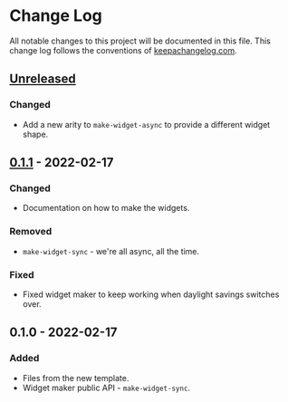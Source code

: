 # Change Log
All notable changes to this project will be documented in this file. This change log follows the conventions of [keepachangelog.com](http://keepachangelog.com/).

## [Unreleased]
### Changed
- Add a new arity to `make-widget-async` to provide a different widget shape.

## [0.1.1] - 2022-02-17
### Changed
- Documentation on how to make the widgets.

### Removed
- `make-widget-sync` - we're all async, all the time.

### Fixed
- Fixed widget maker to keep working when daylight savings switches over.

## 0.1.0 - 2022-02-17
### Added
- Files from the new template.
- Widget maker public API - `make-widget-sync`.

[Unreleased]: https://github.com/your-name/blottsbooks/compare/0.1.1...HEAD
[0.1.1]: https://github.com/your-name/blottsbooks/compare/0.1.0...0.1.1
